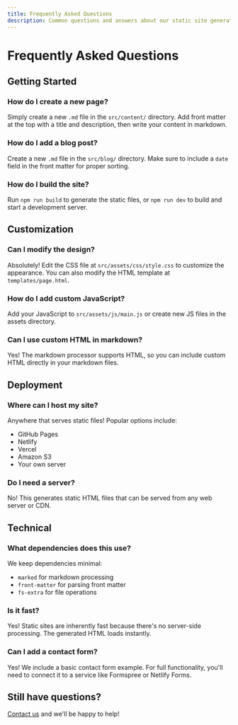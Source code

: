 ```yaml
---
title: Frequently Asked Questions
description: Common questions and answers about our static site generator
---
```


# Frequently Asked Questions

## Getting Started

### How do I create a new page?
Simply create a new `.md` file in the `src/content/` directory. Add front matter at the top with a title and description, then write your content in markdown.

### How do I add a blog post?
Create a new `.md` file in the `src/blog/` directory. Make sure to include a `date` field in the front matter for proper sorting.

### How do I build the site?
Run `npm run build` to generate the static files, or `npm run dev` to build and start a development server.

## Customization

### Can I modify the design?
Absolutely! Edit the CSS file at `src/assets/css/style.css` to customize the appearance. You can also modify the HTML template at `templates/page.html`.

### How do I add custom JavaScript?
Add your JavaScript to `src/assets/js/main.js` or create new JS files in the assets directory.

### Can I use custom HTML in markdown?
Yes! The markdown processor supports HTML, so you can include custom HTML directly in your markdown files.

## Deployment

### Where can I host my site?
Anywhere that serves static files! Popular options include:
- GitHub Pages
- Netlify
- Vercel
- Amazon S3
- Your own server

### Do I need a server?
No! This generates static HTML files that can be served from any web server or CDN.

## Technical

### What dependencies does this use?
We keep dependencies minimal:
- `marked` for markdown processing
- `front-matter` for parsing front matter
- `fs-extra` for file operations

### Is it fast?
Yes! Static sites are inherently fast because there's no server-side processing. The generated HTML loads instantly.

### Can I add a contact form?
Yes! We include a basic contact form example. For full functionality, you'll need to connect it to a service like Formspree or Netlify Forms.

## Still have questions?

[Contact us](/contact) and we'll be happy to help! 